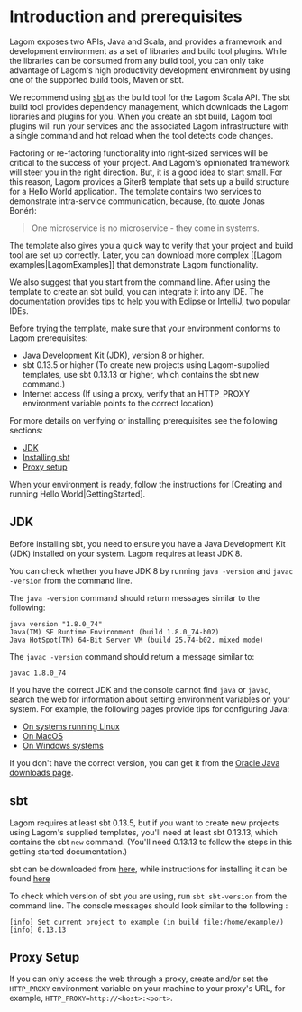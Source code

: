 # Introduction and prerequisites

Lagom exposes two APIs, Java and Scala, and provides a framework and development environment as a set of libraries and build tool plugins. While the libraries can be consumed from any build tool, you can only take advantage of Lagom's high productivity development environment by using one of the supported build tools, Maven or sbt. 

We recommend using [sbt](http://www.scala-sbt.org) as the build tool for the Lagom Scala API. The sbt build tool provides dependency management, which downloads the Lagom libraries and plugins for you. When you create an sbt build, Lagom tool plugins will run your services and the associated Lagom infrastructure with a single command and hot reload when the tool detects code changes.

Factoring or re-factoring functionality into right-sized services will be critical to the success of your project. And Lagom's opinionated framework will steer you in the right direction. But, it is a good idea to start small. For this reason, Lagom provides a Giter8 template that sets up a build structure for a Hello World application. The template contains two services to demonstrate intra-service communication, because, ([to quote](https://twitter.com/jboner/status/699536472442011648) Jonas Bonér):

> One microservice is no microservice - they come in systems.

The template also gives you a quick way to verify that your project and build tool are set up correctly. Later, you can download more complex [[Lagom examples|LagomExamples]] that demonstrate Lagom functionality. 
 
We also suggest that you start from the command line. After using the template to create an sbt build, you can integrate it into any IDE. The documentation provides tips to help you with Eclipse or IntelliJ, two popular IDEs. 
 
Before trying the template, make sure that your environment conforms to Lagom prerequisites:

* Java Development Kit (JDK), version 8 or higher. 
* sbt 0.13.5 or higher (To create new projects using Lagom-supplied templates, use sbt 0.13.13 or higher, which contains the sbt new command.)
* Internet access (If using a proxy, verify that an HTTP_PROXY environment variable points to the correct location)

For more details on verifying or installing prerequisites see the following sections:

* [JDK](#jdk)
* [Installing sbt](#sbt)
* [Proxy setup](#proxy-setup)

When your environment is ready, follow the instructions for [Creating and running Hello World|GettingStarted].

## JDK

Before installing sbt, you need to ensure you have a Java Development Kit (JDK) installed on your system.  Lagom requires at least JDK 8.

You can check whether you have JDK 8 by running `java -version` and `javac -version` from the command line.

The `java -version` command should return messages similar to the following:

```
java version "1.8.0_74"
Java(TM) SE Runtime Environment (build 1.8.0_74-b02)
Java HotSpot(TM) 64-Bit Server VM (build 25.74-b02, mixed mode)
```
The `javac -version` command should return a message similar to:

```
javac 1.8.0_74
```
If you have the correct JDK and the console cannot find `java` or `javac`, search the web for information about setting environment variables on your system. For example, the following pages provide tips for configuring Java:
* [On systems running Linux](http://stackoverflow.com/questions/33860560/how-to-set-java-environment-variables-using-shell-script)
* [On MacOS](http://osxdaily.com/2015/07/28/set-enviornment-variables-mac-os-x/)
* [On Windows systems](http://stackoverflow.com/questions/1672281/environment-variables-for-java-installation)

If you don't have the correct version, you can get it from the [Oracle Java downloads page](http://www.oracle.com/technetwork/java/javase/downloads/index.html).

## sbt

Lagom requires at least sbt 0.13.5, but if you want to create new projects using Lagom's supplied templates, you'll need at least sbt 0.13.13, which contains the sbt `new` command. (You'll need 0.13.13 to follow the steps in this getting started documentation.)

sbt can be downloaded from [here](http://www.scala-sbt.org/download.html), while instructions for installing it can be found [here](http://www.scala-sbt.org/release/docs/Setup.html)

To check which version of sbt you are using, run `sbt sbt-version` from the command line. The console messages should look similar to the following :

```
[info] Set current project to example (in build file:/home/example/)
[info] 0.13.13
```

## Proxy Setup

If you can only access the web through a proxy, create and/or set the `HTTP_PROXY` environment variable on your machine  to your proxy's URL, for example, `HTTP_PROXY=http://<host>:<port>`.